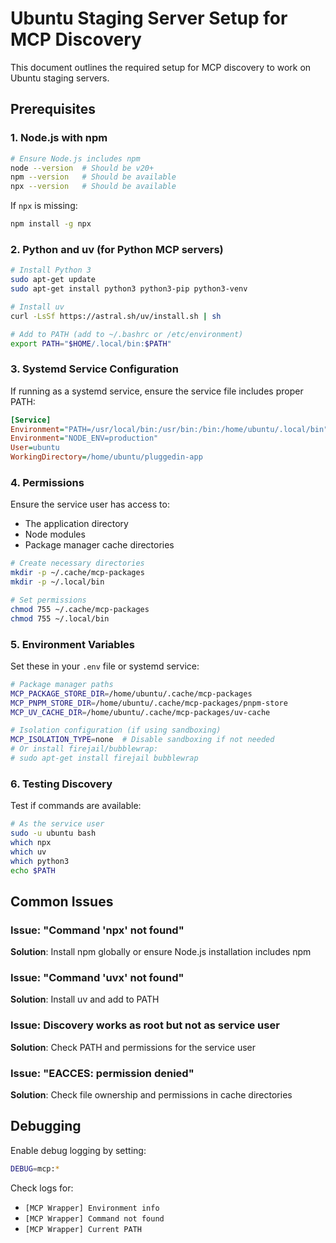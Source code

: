 # Ubuntu Staging Server Setup for MCP Discovery

This document outlines the required setup for MCP discovery to work on Ubuntu staging servers.

## Prerequisites

### 1. Node.js with npm
```bash
# Ensure Node.js includes npm
node --version  # Should be v20+
npm --version   # Should be available
npx --version   # Should be available
```

If `npx` is missing:
```bash
npm install -g npx
```

### 2. Python and uv (for Python MCP servers)
```bash
# Install Python 3
sudo apt-get update
sudo apt-get install python3 python3-pip python3-venv

# Install uv
curl -LsSf https://astral.sh/uv/install.sh | sh

# Add to PATH (add to ~/.bashrc or /etc/environment)
export PATH="$HOME/.local/bin:$PATH"
```

### 3. Systemd Service Configuration

If running as a systemd service, ensure the service file includes proper PATH:

```ini
[Service]
Environment="PATH=/usr/local/bin:/usr/bin:/bin:/home/ubuntu/.local/bin"
Environment="NODE_ENV=production"
User=ubuntu
WorkingDirectory=/home/ubuntu/pluggedin-app
```

### 4. Permissions

Ensure the service user has access to:
- The application directory
- Node modules
- Package manager cache directories

```bash
# Create necessary directories
mkdir -p ~/.cache/mcp-packages
mkdir -p ~/.local/bin

# Set permissions
chmod 755 ~/.cache/mcp-packages
chmod 755 ~/.local/bin
```

### 5. Environment Variables

Set these in your `.env` file or systemd service:

```bash
# Package manager paths
MCP_PACKAGE_STORE_DIR=/home/ubuntu/.cache/mcp-packages
MCP_PNPM_STORE_DIR=/home/ubuntu/.cache/mcp-packages/pnpm-store
MCP_UV_CACHE_DIR=/home/ubuntu/.cache/mcp-packages/uv-cache

# Isolation configuration (if using sandboxing)
MCP_ISOLATION_TYPE=none  # Disable sandboxing if not needed
# Or install firejail/bubblewrap:
# sudo apt-get install firejail bubblewrap
```

### 6. Testing Discovery

Test if commands are available:
```bash
# As the service user
sudo -u ubuntu bash
which npx
which uv
which python3
echo $PATH
```

## Common Issues

### Issue: "Command 'npx' not found"
**Solution**: Install npm globally or ensure Node.js installation includes npm

### Issue: "Command 'uvx' not found" 
**Solution**: Install uv and add to PATH

### Issue: Discovery works as root but not as service user
**Solution**: Check PATH and permissions for the service user

### Issue: "EACCES: permission denied"
**Solution**: Check file ownership and permissions in cache directories

## Debugging

Enable debug logging by setting:
```bash
DEBUG=mcp:*
```

Check logs for:
- `[MCP Wrapper] Environment info`
- `[MCP Wrapper] Command not found`
- `[MCP Wrapper] Current PATH`